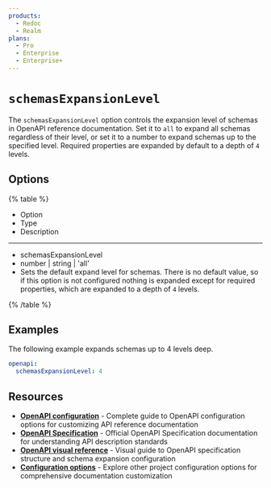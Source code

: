 ```yaml
---
products:
  - Redoc
  - Realm
plans:
  - Pro
  - Enterprise
  - Enterprise+
---
```

# `schemasExpansionLevel`

The `schemasExpansionLevel` option controls the expansion level of schemas in OpenAPI reference documentation. Set it to `all` to expand all schemas regardless of their level, or set it to a number to expand schemas up to the specified level.
Required properties are expanded by default to a depth of `4` levels.

## Options

{% table %}

* Option
* Type
* Description

---

* schemasExpansionLevel
* number | string | 'all'
* Sets the default expand level for schemas. There is no default value, so if this option is not configured nothing is expanded except for required properties, which are expanded to a depth of `4` levels.


{% /table %}

## Examples

The following example expands schemas up to 4 levels deep.

```yaml {% title="redocly.yaml" %}
openapi:
  schemasExpansionLevel: 4
```

## Resources

- **[OpenAPI configuration](./index.md)** - Complete guide to OpenAPI configuration options for customizing API reference documentation
- **[OpenAPI Specification](https://spec.openapis.org/oas/latest.html)** - Official OpenAPI Specification documentation for understanding API description standards
- **[OpenAPI visual reference](https://redocly.com/learn/openapi/openapi-visual-reference)** - Visual guide to OpenAPI specification structure and schema expansion configuration
- **[Configuration options](../index.md)** - Explore other project configuration options for comprehensive documentation customization

